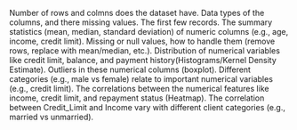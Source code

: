 Number of rows and colmns does the dataset have.
Data types of the columns, and there missing values.
The first few records.
The summary statistics (mean, median, standard deviation) of numeric columns (e.g., age, income, credit limit).
Missing or null values, how to handle them (remove rows, replace with mean/median, etc.).
Distribution of numerical variables like credit limit, balance, and payment history(Histograms/Kernel Density Estimate).
Outliers in these numerical columns (boxplot).
Different categories (e.g., male vs female) relate to important numerical variables (e.g., credit limit).
The correlations between the numerical features like income, credit limit, and repayment status (Heatmap).
The correlation between Credit_Limit and Income vary with different client categories (e.g., married vs unmarried).
